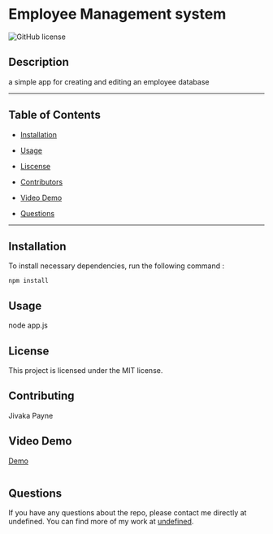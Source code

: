 # Employee Management system

![GitHub license](https://img.shields.io/badge/license-MIT-blue.svg)

## Description

a simple app for creating and editing an employee database

---

## Table of Contents

- [Installation](#installation)

- [Usage](#usage)

- [Liscense](#license)

- [Contributors](#contributors)

- [Video Demo](#VideoDemo)

- [Questions](#questions)

---

## Installation

To install necessary dependencies, run the following command :

```
npm install
```

## Usage

node app.js

## License

This project is licensed under the MIT license.

## Contributing

Jivaka Payne

## Video Demo

[Demo](https://drive.google.com/file/d/1LCg7MV1vxG-07HPzFozbtHBS6uOcySJu/view?usp=sharing)

```

```

## Questions

If you have any questions about the repo, please contact me directly at undefined. You can find more of my work at [undefined](https://github.com/Nsilo/).
